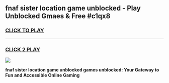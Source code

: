 
## fnaf sister location game unblocked - Play Unblocked Gmaes & Free #c1qx8
<h3>
<a href="https://news.freeplayer.one?title=fnaf_sister_location_game_unblocked&ref=24F">CLICK TO PLAY</a></h3>
<hr>

<h3>
<a href="https://news.freeplayer.one?title=fnaf_sister_location_game_unblocked&ref=24F">CLICK 2 PLAY</a>
  
</h3>

<a href="https://news.freeplayer.one?title=fnaf_sister_location_game_unblocked&ref=24F/"><img src="https://clearcache.store/games.png"></a>


**fnaf sister location game unblocked games unblocked: Your Gateway to Fun and Accessible Online Gaming**

